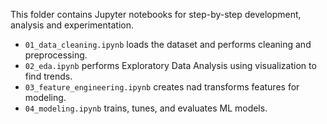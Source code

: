 This folder contains Jupyter notebooks for step-by-step development, analysis and experimentation.
* `01_data_cleaning.ipynb` loads the dataset and performs cleaning and preprocessing.
* `02_eda.ipynb` performs Exploratory Data Analysis using visualization to find trends.
* `03_feature_engineering.ipynb` creates nad transforms features for modeling.
* `04_modeling.ipynb` trains, tunes, and evaluates ML models.